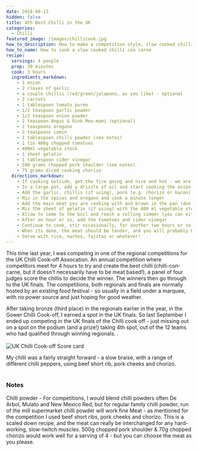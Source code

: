 ```yaml
---
date: 2018-08-13
hidden: false
title: 4th Best Chilli in the UK
categories:
  - Chilli
featured_image: /images/chillicook.jpg
how_to_description: How to make a competition style, slow cooked chilli con carne
how_to_name: How to cook a slow cooked chilli con carne
recipe:
  servings: 4 people
  prep: 30 minutes
  cook: 3 hours
  ingredients_markdown:
    - 1 onion
    - 2 cloves of garlic
    - a couple chillis (red/green/jalapeno, as you like) - optional
    - 2 carrots
    - 1 tablespoon tomato puree
    - 1/2 teaspoon garlic powder
    - 1/2 teaspoon onion powder
    - 1 teaspoon Angus & Oink Moo-mami (optional)
    - 2 teaspoons oregano
    - 2 teaspoons cumin
    - 1 tablespoon chilli powder (see notes)
    - 1 tin 400g chopped tomatoes
    - 400ml vegetable stock
    - 1 sheet gelatin
    - 1 tablespoon cider vinegar
    - 500 grams chopped pork shoulder (see notes)
    - 75 grams diced cooking chorizo
  directions_markdown:
    - If cooking outside, get the fire going and nice and hot - we are going to be cooking at about 180-200 degrees centigrade
    - In a large pot, add a drizzle of oil and start cooking the onion and carrots until soft and translucent, probably about ten minutes (depending how hot the fire is - it often takes a bit to really get going)
    - Add the garlic, chillis (if using), pork (e.g. chorizo or bacon) and tomato puree and cook for a further minute
    - Mix in the spices and oregano and cook a minute longer
    - Add the main meat you are cooking with and brown in the pan (don't stir it too much to allow it to brown nicely)
    - Mix the sheet of gelatin (if using) with the 400 ml vegetable stock, stir so it dissolves and then add the liquid to the pot and stir
    - Allow to come to the boil and reach a rolling simmer (you can either do this over direct heat, no lid - akin to using a gas hob, or you can close the lid and leave it to cook at about 180-200 degrees, akin to sticking in the oven)
    - After an hour or so, add the tomatoes and cider vinegar
    - Continue to cook, stir occasionally, for another two hours or so. If it gets too thick, then add some more boiling water
    - When its done, the meat should be tender, and you will probably be able to pull it apart with forks (like pulled pork), which can help create a nice textured chilli, with some pulled meat and some chunks left whole.
    - Serve with rice, nachos, fajitas or whatever!
---
```


This time last year, I was competing in one of the regional competitions for the UK Chilli Cook-off Assocation. An annual competition where competitors meet for 4 hours to try and create the best chilli (chilli-con-carne, but it doesn't necessarily have to be meat based!), a panel of four judges score the chillis to decide the winner. The winners then go through to the UK finals. The competitions, both regionals and finals are normally hosted by an existing food festival - so usually in a field under a marquee, with no power source and just hoping for good weather.

After taking bronze (third place) in the regionals earlier in the year, in the Gower Chilli Cook-off, I earned a spot in the UK finals. So last September I ended up competing in the UK finals of the Chilli cook off - just missing out on a spot on the podium (and a prize!) taking 4th spot, out of the 12 teams who had qualified through winning regionals. .
<br>
<br>
![UK Chilli Cook-off Score card]({{site/baseurl}}/images/chilliscorecard.jpg)


My chilli was a fairly straight forward - a slow braise, with a range of different chilli peppers, using beef short rib, pork cheeks and chorizo.
<br>
<br>

### Notes
 Chilli powder - For competitions, I would blend chilli powders often De Arbol, Mulato and New Mexico Red, but for regular family chilli powder, run of the mill supermarket chilli powder will work fine
 Meat - as mentioned for the competition I used beef short ribs, pork cheeks and chorizo. This is a scaled down recipe, and the meat can really be interchanged for any hard-working, slow-twitch muscles. 500g chopped pork shoulder & 70g chopped chorizo would work well for a serving of 4 - but you can choose the meat as you please.
